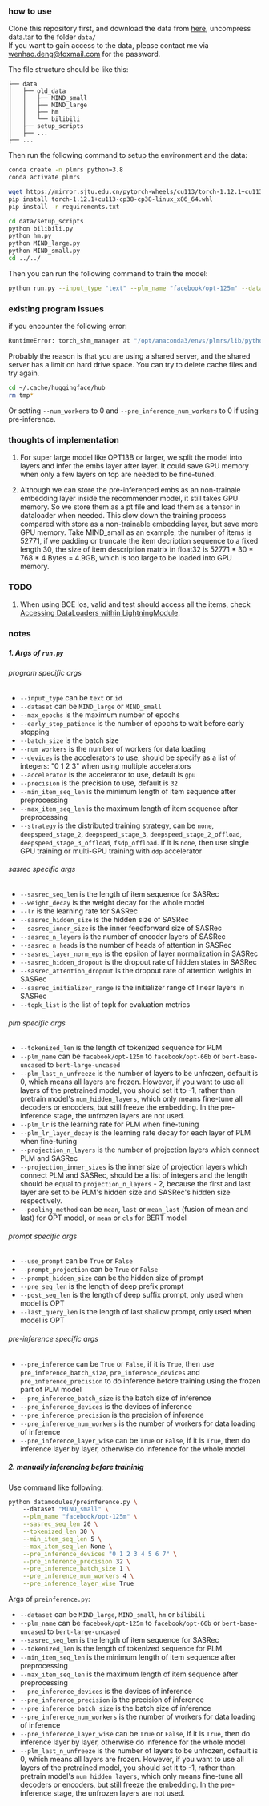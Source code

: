 
### how to use
Clone this repository first, and download the data from [here](https://share.weiyun.com/eJh8dB51), uncompress data.tar to the folder `data/`  
If you want to gain access to the data, please contact me via wenhao.deng@foxmail.com for the password.  

The file structure should be like this:
```
├── data
│   ├── old_data
│   │   ├── MIND_small
│   │   ├── MIND_large
│   │   ├── hm
│   │   └── bilibili
│   ├── setup_scripts
│   ├── ...
├── ...
```

Then run the following command to setup the environment and the data:
```bash
conda create -n plmrs python=3.8
conda activate plmrs

wget https://mirror.sjtu.edu.cn/pytorch-wheels/cu113/torch-1.12.1+cu113-cp38-cp38-linux_x86_64.whl
pip install torch-1.12.1+cu113-cp38-cp38-linux_x86_64.whl
pip install -r requirements.txt

cd data/setup_scripts
python bilibili.py
python hm.py
python MIND_large.py
python MIND_small.py
cd ../../
```  

Then you can run the following command to train the model:
```bash
python run.py --input_type "text" --plm_name "facebook/opt-125m" --dataset "MIND_large"
```

### existing program issues
if you encounter the following error:

```bash
RuntimeError: torch_shm_manager at "/opt/anaconda3/envs/plmrs/lib/python3.8/site-packages/torch/bin/torch_shm_manager": could not generate a random directory for manager socket
```
Probably the reason is that you are using a shared server, and the shared server has a limit on hard drive space. You can try to delete cache files and try again.
```bash
cd ~/.cache/huggingface/hub
rm tmp*
```
Or setting `--num_workers` to 0 and `--pre_inference_num_workers` to 0 if using pre-inference.

### thoughts of implementation
1. For super large model like OPT13B or larger, we split the model into layers and infer the embs layer after layer. It could save GPU memory when only a few layers on top are needed to be fine-tuned. 

2. Although we can store the pre-inferenced embs as an non-trainale embedding layer inside the recommender model, it still takes GPU memory. So we store them as a pt file and load them as a tensor in dataloader when needed. This slow down the training process compared with store as a non-trainable embedding layer, but save more GPU memory. 
Take MIND_small as an example, the number of items is 52771, if we padding or truncate the item decription sequence to a fixed length 30, the size of item description matrix in float32 is 52771 * 30 * 768 * 4 Bytes = 4.9GB, which is too large to be loaded into GPU memory. 


### TODO
1. When using BCE los, valid and test should access all the items, check [Accessing DataLoaders within LightningModule](https://pytorch-lightning.readthedocs.io/en/latest/guides/data.html#accessing-dataloaders-within-lightningmodule).


### notes
##### 1. Args of `run.py`
###### program specific args
-   `--input_type` can be `text` or `id`
-   `--dataset` can be `MIND_large` or `MIND_small`
-   `--max_epochs` is the maximum number of epochs
-   `--early_stop_patience` is the number of epochs to wait before early stopping
-   `--batch_size` is the batch size
-   `--num_workers` is the number of workers for data loading
-   `--devices` is the accelerators to use, should be specify as a list of integers: "0 1 2 3" when using multiple accelerators
-   `--accelerator` is the accelerator to use, default is `gpu`
-   `--precision` is the precision to use, default is `32`
-   `--min_item_seq_len` is the minimum length of item sequence after preprocessing
-   `--max_item_seq_len` is the maximum length of item sequence after preprocessing
-   `--strategy` is the distributed training strategy, can be `none`, `deepspeed_stage_2`, `deepspeed_stage_3`, `deepspeed_stage_2_offload`, `deepspeed_stage_3_offload`, `fsdp_offload`. if it is `none`, then use single GPU training or multi-GPU training with `ddp` accelerator 

###### sasrec specific args
-   `--sasrec_seq_len` is the length of item sequence for SASRec
-   `--weight_decay` is the weight decay for the whole model
-   `--lr` is the learning rate for SASRec
-   `--sasrec_hidden_size` is the hidden size of SASRec
-   `--sasrec_inner_size` is the inner feedforward size of SASRec
-   `--sasrec_n_layers` is the number of encoder layers of SASRec
-   `--sasrec_n_heads` is the number of heads of attention in SASRec
-   `--sasrec_layer_norm_eps` is the epsilon of layer normalization in SASRec
-   `--sasrec_hidden_dropout` is the dropout rate of hidden states in SASRec
-   `--sasrec_attention_dropout` is the dropout rate of attention weights in SASRec
-   `--sasrec_initializer_range` is the initializer range of linear layers in SASRec
-   `--topk_list` is the list of topk for evaluation metrics

###### plm specific args
-   `--tokenized_len` is the length of tokenized sequence for PLM
-   `--plm_name` can be `facebook/opt-125m` to `facebook/opt-66b` or `bert-base-uncased` to `bert-large-uncased`
-   `--plm_last_n_unfreeze` is the number of layers to be unfrozen, default is 0, which means all layers are frozen. However, if you want to use all layers of the pretrained model, you should set it to -1, rather than pretrain model's `num_hidden_layers`, which only means fine-tune all decoders or encoders, but still freeze the embedding. In the pre-inference stage, the unfrozen layers are not used.
-   `--plm_lr` is the learning rate for PLM when fine-tuning
-   `--plm_lr_layer_decay` is the learning rate decay for each layer of PLM when fine-tuning
-   `--projection_n_layers` is the number of projection layers which connect PLM and SASRec
-   `--projection_inner_sizes` is the inner size of projection layers which connect PLM and SASRec, should be a list of integers and the length should be equal to `projection_n_layers` - 2, because the first and last layer are set to be PLM's hidden size and SASRec's hidden size respectively.
-   `--pooling_method` can be `mean`, `last` or `mean_last` (fusion of mean and last) for OPT model, or `mean` or `cls` for BERT model 

###### prompt specific args
-   `--use_prompt` can be `True` or `False`
-   `--prompt_projection` can be `True` or `False`
-   `--prompt_hidden_size` can be the hidden size of prompt
-   `--pre_seq_len` is the length of deep prefix prompt
-   `--post_seq_len` is the length of deep suffix prompt, only used when model is OPT
-   `--last_query_len` is the length of last shallow prompt, only used when model is OPT

###### pre-inference specific args
-   `--pre_inference` can be `True` or `False`, if it is `True`, then use `pre_inference_batch_size`, `pre_inference_devices` and `pre_inference_precision` to do inference before training using the frozen part of PLM model
-   `--pre_inference_batch_size` is the batch size of inference
-   `--pre_inference_devices` is the devices of inference
-   `--pre_inference_precision` is the precision of inference
-   `--pre_inference_num_workers` is the number of workers for data loading of inference
-   `--pre_inference_layer_wise` can be `True` or `False`, if it is `True`, then do inference layer by layer, otherwise do inference for the whole model

##### 2. manually inferencing before traininig
Use command like following:
```bash
python datamodules/preinference.py \ 
    --dataset "MIND_small" \
    --plm_name "facebook/opt-125m" \
    --sasrec_seq_len 20 \
    --tokenized_len 30 \
    --min_item_seq_len 5 \
    --max_item_seq_len None \
    --pre_inference_devices "0 1 2 3 4 5 6 7" \
    --pre_inference_precision 32 \
    --pre_inference_batch_size 1 \
    --pre_inference_num_workers 4 \
    --pre_inference_layer_wise True 
```

Args of `preinference.py`:
-   `--dataset` can be `MIND_large`, `MIND_small`, `hm` or `bilibili`
-   `--plm_name` can be `facebook/opt-125m` to `facebook/opt-66b` or `bert-base-uncased` to `bert-large-uncased`
-   `--sasrec_seq_len` is the length of item sequence for SASRec
-   `--tokenized_len` is the length of tokenized sequence for PLM
-   `--min_item_seq_len` is the minimum length of item sequence after preprocessing
-   `--max_item_seq_len` is the maximum length of item sequence after preprocessing
-   `--pre_inference_devices` is the devices of inference
-   `--pre_inference_precision` is the precision of inference
-   `--pre_inference_batch_size` is the batch size of inference
-   `--pre_inference_num_workers` is the number of workers for data loading of inference
-   `--pre_inference_layer_wise` can be `True` or `False`, if it is `True`, then do inference layer by layer, otherwise do inference for the whole model
-   `--plm_last_n_unfreeze` is the number of layers to be unfrozen, default is 0, which means all layers are frozen. However, if you want to use all layers of the pretrained model, you should set it to -1, rather than pretrain model's `num_hidden_layers`, which only means fine-tune all decoders or encoders, but still freeze the embedding. In the pre-inference stage, the unfrozen layers are not used.


<!-- -   `--keep_n_freeze_files` is the `n_freeze` model inference result files to keep, default is None, which means keep `n_freeze` one (`n_freeze = num_hidden_layer - last_n_unfreeze`) and the frozen infercenced files for the last 2 unfreeze layers, e.g. using a `facebook/opt-125m` model and setting `plm_last_n_unfreeze=4`, it defaults to save files named with `freeze@8` but also a list of files named `freeze@10`, `freeze@11`, `freeze@12` if they exist in output dir. It can specify a list of integers, such as `"1 2 3`, which means keep the result files inferenced by model named with `freeze@1`, `freeze@2` and `freeze@3`. -->
